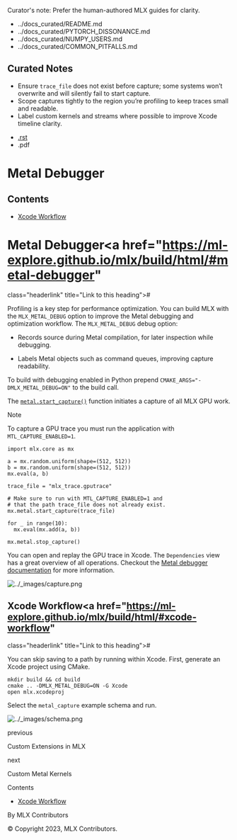 Curator's note: Prefer the human-authored MLX guides for clarity.
- ../docs_curated/README.md
- ../docs_curated/PYTORCH_DISSONANCE.md
- ../docs_curated/NUMPY_USERS.md
- ../docs_curated/COMMON_PITFALLS.md

<!--
Per-file analysis (metal_debugger.md):
- How to enable Metal debugging and capture traces; good step-by-step.
- Add curated reminders about non-existent path requirement and capture scoping.
-->

## Curated Notes

- Ensure `trace_file` does not exist before capture; some systems won’t overwrite and will silently fail to start capture.
- Scope captures tightly to the region you’re profiling to keep traces small and readable.
- Label custom kernels and streams where possible to improve Xcode timeline clarity.


<div id="main-content" class="bd-main" role="main">

<div class="sbt-scroll-pixel-helper">

</div>

<div class="bd-content">

<div class="bd-article-container">

<div class="bd-header-article d-print-none">

<div class="header-article-items header-article__inner">

<div class="header-article-items__start">

<div class="header-article-item">

<span class="fa-solid fa-bars"></span>

</div>

</div>

<div class="header-article-items__end">

<div class="header-article-item">

<div class="article-header-buttons">

<a href="https://github.com/ml-explore/mlx"
class="btn btn-sm btn-source-repository-button"
data-bs-placement="bottom" data-bs-toggle="tooltip" target="_blank"
title="Source repository"><span class="btn__icon-container"> <em></em>
</span></a>

<div class="dropdown dropdown-download-buttons">

- <a
  href="https://ml-explore.github.io/mlx/build/html/_sources/dev/metal_debugger.rst"
  class="btn btn-sm btn-download-source-button dropdown-item"
  data-bs-placement="left" data-bs-toggle="tooltip" target="_blank"
  title="Download source file"><span class="btn__icon-container">
  <em></em> </span> <span class="btn__text-container">.rst</span></a>
- <span class="btn__icon-container"> </span>
  <span class="btn__text-container">.pdf</span>

</div>

<span class="btn__icon-container"> </span>

<span class="fa-solid fa-list"></span>

</div>

</div>

</div>

</div>

</div>

<div id="jb-print-docs-body" class="onlyprint">

# Metal Debugger

<div id="print-main-content">

<div id="jb-print-toc">

<div>

## Contents

</div>

- <a href="https://ml-explore.github.io/mlx/build/html/#xcode-workflow"
  class="reference internal nav-link">Xcode Workflow</a>

</div>

</div>

</div>

<div id="searchbox">

</div>

<div id="metal-debugger" class="section">

# Metal Debugger<a href="https://ml-explore.github.io/mlx/build/html/#metal-debugger"
class="headerlink" title="Link to this heading">#</a>

Profiling is a key step for performance optimization. You can build MLX
with the <span class="pre">`MLX_METAL_DEBUG`</span> option to improve
the Metal debugging and optimization workflow. The
<span class="pre">`MLX_METAL_DEBUG`</span> debug option:

- Records source during Metal compilation, for later inspection while
  debugging.

- Labels Metal objects such as command queues, improving capture
  readability.

To build with debugging enabled in Python prepend
<span class="pre">`CMAKE_ARGS="-DMLX_METAL_DEBUG=ON"`</span> to the
build call.

The <a
href="https://ml-explore.github.io/mlx/build/html/python/_autosummary/mlx.core.metal.start_capture.html#mlx.core.metal.start_capture"
class="reference internal" title="mlx.core.metal.start_capture"><span
class="pre"><code
class="sourceCode python">metal.start_capture()</code></span></a>
function initiates a capture of all MLX GPU work.

<div class="admonition note">

Note

To capture a GPU trace you must run the application with
<span class="pre">`MTL_CAPTURE_ENABLED=1`</span>.

</div>

<div class="highlight-python notranslate">

<div class="highlight">

    import mlx.core as mx

    a = mx.random.uniform(shape=(512, 512))
    b = mx.random.uniform(shape=(512, 512))
    mx.eval(a, b)

    trace_file = "mlx_trace.gputrace"

    # Make sure to run with MTL_CAPTURE_ENABLED=1 and
    # that the path trace_file does not already exist.
    mx.metal.start_capture(trace_file)

    for _ in range(10):
      mx.eval(mx.add(a, b))

    mx.metal.stop_capture()

</div>

</div>

You can open and replay the GPU trace in Xcode. The
<span class="pre">`Dependencies`</span> view has a great overview of all
operations. Checkout the
<a href="https://developer.apple.com/documentation/xcode/metal-debugger"
class="reference external">Metal debugger documentation</a> for more
information.

<img
src="https://ml-explore.github.io/mlx/build/html/_images/capture.png"
class="dark-light" alt="../_images/capture.png" />

<div id="xcode-workflow" class="section">

## Xcode Workflow<a href="https://ml-explore.github.io/mlx/build/html/#xcode-workflow"
class="headerlink" title="Link to this heading">#</a>

You can skip saving to a path by running within Xcode. First, generate
an Xcode project using CMake.

<div class="highlight-python notranslate">

<div class="highlight">

    mkdir build && cd build
    cmake .. -DMLX_METAL_DEBUG=ON -G Xcode
    open mlx.xcodeproj

</div>

</div>

Select the <span class="pre">`metal_capture`</span> example schema and
run.

<img
src="https://ml-explore.github.io/mlx/build/html/_images/schema.png"
class="dark-light" alt="../_images/schema.png" />

</div>

</div>

<div class="prev-next-area">

<a
href="https://ml-explore.github.io/mlx/build/html/dev/extensions.html"
class="left-prev" title="previous page"><em></em></a>

<div class="prev-next-info">

previous

Custom Extensions in MLX

</div>

<a
href="https://ml-explore.github.io/mlx/build/html/dev/custom_metal_kernels.html"
class="right-next" title="next page"></a>

<div class="prev-next-info">

next

Custom Metal Kernels

</div>

</div>

</div>

<div class="bd-sidebar-secondary bd-toc">

<div class="sidebar-secondary-items sidebar-secondary__inner">

<div class="sidebar-secondary-item">

<div class="page-toc tocsection onthispage">

Contents

</div>

- <a href="https://ml-explore.github.io/mlx/build/html/#xcode-workflow"
  class="reference internal nav-link">Xcode Workflow</a>

</div>

</div>

</div>

</div>

<div class="bd-footer-content__inner container">

<div class="footer-item">

By MLX Contributors

</div>

<div class="footer-item">

© Copyright 2023, MLX Contributors.  

</div>

<div class="footer-item">

</div>

<div class="footer-item">

</div>

</div>

</div>
